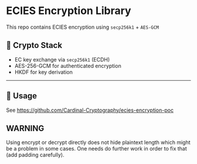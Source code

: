 # ECIES Encryption Library

This repo contains ECIES encryption using `secp256k1` + `AES-GCM`

## 🔐 Crypto Stack

- EC key exchange via `secp256k1` (ECDH)
- AES-256-GCM for authenticated encryption
- HKDF for key derivation

---

## 🚀 Usage

See https://github.com/Cardinal-Cryptography/ecies-encryption-poc

## WARNING

Using encrypt or decrypt directly does not hide plaintext length which might be a problem in some cases. One needs do further work in order to fix that (add padding carefully).
